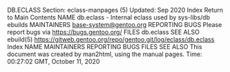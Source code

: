 DB.ECLASS
Section: eclass-manpages (5)
Updated: Sep 2020
Index Return to Main Contents
NAME
db.eclass - Internal eclass used by sys-libs/db ebuilds
MAINTAINERS
base-system@gentoo.org
REPORTING BUGS
Please report bugs via https://bugs.gentoo.org/
FILES
db.eclass
SEE ALSO
ebuild(5)
https://gitweb.gentoo.org/repo/gentoo.git/log/eclass/db.eclass
Index
NAME
MAINTAINERS
REPORTING BUGS
FILES
SEE ALSO
This document was created by man2html, using the manual pages.
Time: 00:27:02 GMT, October 11, 2020
